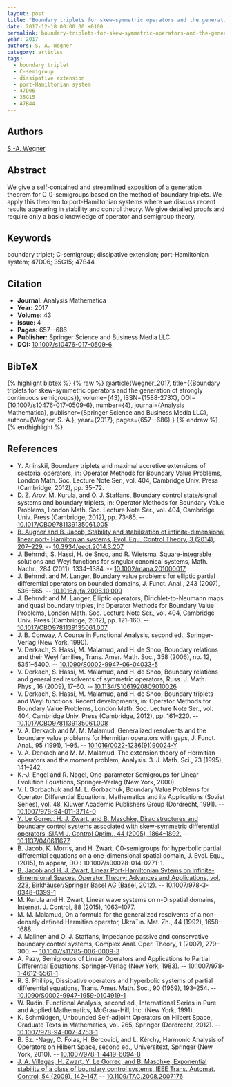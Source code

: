 ```yaml
---
layout: post
title: "Boundary triplets for skew-symmetric operators and the generation of strongly continuous semigroups"
date: 2017-12-18 00:00:00 +0100
permalink: boundary-triplets-for-skew-symmetric-operators-and-the-generation-of-strongly-continuous-semigroups
year: 2017
authors: S.-A. Wegner
category: articles
tags:
  - boundary triplet
  - C-semigroup
  - dissipative extension
  - port-Hamiltonian system
  - 47D06
  - 35G15
  - 47B44
---
```

 
## Authors
[S.-A. Wegner](authors/sven-ake-wegner)
 
## Abstract
We give a self-contained and streamlined exposition of a generation theorem for C_0-semigroups based on the method of boundary triplets. We apply this theorem to port-Hamiltonian systems where we discuss recent results appearing in stability and control theory. We give detailed proofs and require only a basic knowledge of operator and semigroup theory.
 
## Keywords
boundary triplet; C-semigroup; dissipative extension; port-Hamiltonian system; 47D06; 35G15; 47B44
 
## Citation
- **Journal:** Analysis Mathematica
- **Year:** 2017
- **Volume:** 43
- **Issue:** 4
- **Pages:** 657--686
- **Publisher:** Springer Science and Business Media LLC
- **DOI:** [10.1007/s10476-017-0509-6](https://doi.org/10.1007/s10476-017-0509-6)
 
## BibTeX
{% highlight bibtex %}
{% raw %}
@article{Wegner_2017,
  title={{Boundary triplets for skew-symmetric operators and the generation of strongly continuous semigroups}},
  volume={43},
  ISSN={1588-273X},
  DOI={10.1007/s10476-017-0509-6},
  number={4},
  journal={Analysis Mathematica},
  publisher={Springer Science and Business Media LLC},
  author={Wegner, S.-A.},
  year={2017},
  pages={657--686}
}
{% endraw %}
{% endhighlight %}
 
## References
- Y. Arlinskiĭ, Boundary triplets and maximal accretive extensions of sectorial operators, in: Operator Methods for Boundary Value Problems, London Math. Soc. Lecture Note Ser., vol. 404, Cambridge Univ. Press (Cambridge, 2012), pp. 35–72.
- D. Z. Arov, M. Kurula, and O. J. Staffans, Boundary control state/signal systems and boundary triplets, in: Operator Methods for Boundary Value Problems, London Math. Soc. Lecture Note Ser., vol. 404, Cambridge Univ. Press (Cambridge, 2012), pp. 73–85. -- [10.1017/CBO9781139135061.005](https://doi.org/10.1017/CBO9781139135061.005)
- [B. Augner and B. Jacob, Stability and stabilization of infinite-dimensional linear port- Hamiltonian systems, Evol. Equ. Control Theory, 3 (2014), 207–229.](stability-and-stabilization-of-infinite-dimensional-linear-port-hamiltonian-systems) -- [10.3934/eect.2014.3.207](https://doi.org/10.3934/eect.2014.3.207)
- J. Behrndt, S. Hassi, H. de Snoo, and R. Wietsma, Square-integrable solutions and Weyl functions for singular canonical systems, Math. Nachr., 284 (2011), 1334–1384. -- [10.1002/mana.201000017](https://doi.org/10.1002/mana.201000017)
- J. Behrndt and M. Langer, Boundary value problems for elliptic partial differential operators on bounded domains, J. Funct. Anal., 243 (2007), 536–565. -- [10.1016/j.jfa.2006.10.009](https://doi.org/10.1016/j.jfa.2006.10.009)
- J. Behrndt and M. Langer, Elliptic operators, Dirichlet-to-Neumann maps and quasi boundary triples, in: Operator Methods for Boundary Value Problems, London Math. Soc. Lecture Note Ser., vol. 404, Cambridge Univ. Press (Cambridge, 2012), pp. 121–160. -- [10.1017/CBO9781139135061.007](https://doi.org/10.1017/CBO9781139135061.007)
- J. B. Conway, A Course in Functional Analysis, second ed., Springer-Verlag (New York, 1990).
- V. Derkach, S. Hassi, M. Malamud, and H. de Snoo, Boundary relations and their Weyl families, Trans. Amer. Math. Soc., 358 (2006), no. 12, 5351–5400. -- [10.1090/S0002-9947-06-04033-5](https://doi.org/10.1090/S0002-9947-06-04033-5)
- V. Derkach, S. Hassi, M. Malamud, and H. de Snoo, Boundary relations and generalized resolvents of symmetric operators, Russ. J. Math. Phys., 16 (2009), 17–60. -- [10.1134/S1061920809010026](https://doi.org/10.1134/S1061920809010026)
- V. Derkach, S. Hassi, M. Malamud, and H. de Snoo, Boundary triplets and Weyl functions. Recent developments, in: Operator Methods for Boundary Value Problems, London Math. Soc. Lecture Note Ser., vol. 404, Cambridge Univ. Press (Cambridge, 2012), pp. 161–220. -- [10.1017/CBO9781139135061.008](https://doi.org/10.1017/CBO9781139135061.008)
- V. A. Derkach and M. M. Malamud, Generalized resolvents and the boundary value problems for Hermitian operators with gaps, J. Funct. Anal., 95 (1991), 1–95. -- [10.1016/0022-1236(91)90024-Y](https://doi.org/10.1016/0022-1236(91)90024-Y)
- V. A. Derkach and M. M. Malamud, The extension theory of Hermitian operators and the moment problem, Analysis. 3. J. Math. Sci., 73 (1995), 141–242.
- K.-J. Engel and R. Nagel, One-parameter Semigroups for Linear Evolution Equations, Springer-Verlag (New York, 2000).
- V. I. Gorbachuk and M. L. Gorbachuk, Boundary Value Problems for Operator Differential Equations, Mathematics and its Applications (Soviet Series), vol. 48, Kluwer Academic Publishers Group (Dordrecht, 1991). -- [10.1007/978-94-011-3714-0](https://doi.org/10.1007/978-94-011-3714-0)
- [Y. Le Gorrec, H. J. Zwart, and B. Maschke, Dirac structures and boundary control systems associated with skew-symmetric differential operators, SIAM J. Control Optim., 44 (2005), 1864–1892.](dirac-structures-and-boundary-control-systems-associated-with-skew-symmetric-differential-operators) -- [10.1137/040611677](https://doi.org/10.1137/040611677)
- B. Jacob, K. Morris, and H. Zwart, C0-semigroups for hyperbolic partial differential equations on a one-dimensional spatial domain, J. Evol. Equ., (2015), to appear, DOI: 10.1007/s00028-014-0271-1.
- [B. Jacob and H. J. Zwart, Linear Port-Hamiltonian Sytems on Infinite-dimensional Spaces, Operator Theory: Advances and Applications, vol. 223, Birkhäuser/Springer Basel AG (Basel, 2012).](linear-port-hamiltonian-systems-on-infinite-dimensional-spaces) -- [10.1007/978-3-0348-0399-1](https://doi.org/10.1007/978-3-0348-0399-1)
- M. Kurula and H. Zwart, Linear wave systems on n-D spatial domains, Internat. J. Control, 88 (2015), 1063–1077.
- M. M. Malamud, On a formula for the generalized resolvents of a non-densely defined Hermitian operator, Ukra¨ın. Mat. Zh., 44 (1992), 1658–1688.
- J. Malinen and O. J. Staffans, Impedance passive and conservative boundary control systems, Complex Anal. Oper. Theory, 1 (2007), 279–300. -- [10.1007/s11785-006-0009-3](https://doi.org/10.1007/s11785-006-0009-3)
- A. Pazy, Semigroups of Linear Operators and Applications to Partial Differential Equations, Springer-Verlag (New York, 1983). -- [10.1007/978-1-4612-5561-1](https://doi.org/10.1007/978-1-4612-5561-1)
- R. S. Phillips, Dissipative operators and hyperbolic systems of partial differential equations, Trans. Amer. Math. Soc., 90 (1959), 193–254. -- [10.1090/S0002-9947-1959-0104919-1](https://doi.org/10.1090/S0002-9947-1959-0104919-1)
- W. Rudin, Functional Analysis, second ed., International Series in Pure and Applied Mathematics, McGraw-Hill, Inc. (New York, 1991).
- K. Schmüdgen, Unbounded Self-adjoint Operators on Hilbert Space, Graduate Texts in Mathematics, vol. 265, Springer (Dordrecht, 2012). -- [10.1007/978-94-007-4753-1](https://doi.org/10.1007/978-94-007-4753-1)
- B. Sz. -Nagy, C. Foias, H. Bercovici, and L. Kérchy, Harmonic Analysis of Operators on Hilbert Space, second ed., Universitext, Springer (New York, 2010). -- [10.1007/978-1-4419-6094-8](https://doi.org/10.1007/978-1-4419-6094-8)
- [J. A. Villegas, H. Zwart, Y. Le Gorrec, and B. Maschke, Exponential stability of a class of boundary control systems, IEEE Trans. Automat. Control, 54 (2009), 142–147.](exponential-stability-of-a-class-of-boundary-control-systems) -- [10.1109/TAC.2008.2007176](https://doi.org/10.1109/TAC.2008.2007176)

